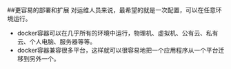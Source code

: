 ##更容易的部署和扩展
对运维人员来说，最希望的就是一次配置，可以在任意环境运行。
* docker容器可以在几乎所有的环境中运行，物理机、虚拟机、公有云、私有云、个人电脑、服务器等等。
* docker容器兼容很多平台，这样就可以很容易地把一个应用程序从一个平台迁移到另外一个。
